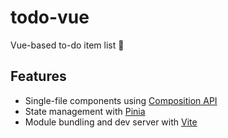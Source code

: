 # todo-vue

Vue-based to-do item list :vulcan_salute:

## Features

- Single-file components using [Composition API](https://vuejs.org/api/sfc-script-setup.html)
- State management with [Pinia](https://pinia.vuejs.org/)
- Module bundling and dev server with [Vite](https://vitejs.dev/)
